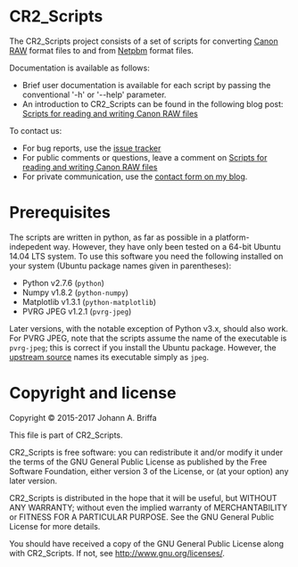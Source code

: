 # CR2_Scripts

The CR2_Scripts project consists of a set of scripts for converting
[Canon RAW](http://lclevy.free.fr/cr2/) format files to and from
[Netpbm](http://netpbm.sourceforge.net/) format files.

Documentation is available as follows:
- Brief user documentation is available for each script by passing the
   conventional '-h' or '--help' parameter.
- An introduction to CR2_Scripts can be found in the following blog post:
   [Scripts for reading and writing Canon RAW files](https://jabriffa.wordpress.com/2016/01/21/scripts-for-reading-and-writing-canon-raw-files/)

To contact us:
- For bug reports, use the [issue tracker](https://github.com/jbresearch/cr2_scripts/issues)
- For public comments or questions, leave a comment on [Scripts for reading and writing Canon RAW files](https://jabriffa.wordpress.com/2016/01/21/scripts-for-reading-and-writing-canon-raw-files/)
- For private communication, use the [contact form on my blog](https://jabriffa.wordpress.com/about/).

# Prerequisites

The scripts are written in python, as far as possible in a platform-indepedent
way. However, they have only been tested on a 64-bit Ubuntu 14.04 LTS system.
To use this software you need the following installed on your system (Ubuntu
package names given in parentheses):

- Python v2.7.6 (`python`)
- Numpy v1.8.2 (`python-numpy`)
- Matplotlib v1.3.1 (`python-matplotlib`)
- PVRG JPEG v1.2.1 (`pvrg-jpeg`)

Later versions, with the notable exception of Python v3.x, should also work.
For PVRG JPEG, note that the scripts assume the name of the executable is
`pvrg-jpeg`; this is correct if you install the Ubuntu package.
However, the [upstream source](http://www.panix.com/~eli/jpeg/) names its
executable simply as `jpeg`.

# Copyright and license

Copyright © 2015-2017 Johann A. Briffa

This file is part of CR2_Scripts.

CR2_Scripts is free software: you can redistribute it and/or modify
it under the terms of the GNU General Public License as published by
the Free Software Foundation, either version 3 of the License, or
(at your option) any later version.

CR2_Scripts is distributed in the hope that it will be useful,
but WITHOUT ANY WARRANTY; without even the implied warranty of
MERCHANTABILITY or FITNESS FOR A PARTICULAR PURPOSE.  See the
GNU General Public License for more details.

You should have received a copy of the GNU General Public License
along with CR2_Scripts.  If not, see <http://www.gnu.org/licenses/>.
